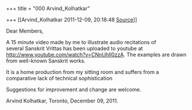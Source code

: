 +++
title = "000 Arvind_Kolhatkar"

+++
[[Arvind_Kolhatkar	2011-12-09, 20:18:48 [Source](https://groups.google.com/g/samskrita/c/LJTEwNPvybM)]]



Dear Members,

A 15 minute video made by me to illustrate audio recitations of  
several Sanskrit Vrittas has been uploaded to youtube at  
<http://www.youtube.com/watch?v=CNnUhll0zzA>. The examples are drawn  
from well-known Sanskrit works.

It is a home production from my sitting room and suffers from a  
comparative lack of technical sophistication

Suggestions for improvement and change are welcome.

Arvind Kolhatkar, Toronto, December 09, 2011.  

